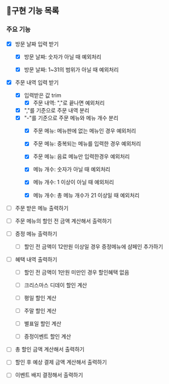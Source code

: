 ## 📝구현 기능 목록

### 주요 기능

- [x] 방문 날짜 입력 받기
    - [x] 방문 날짜: 숫자가 아닐 때 예외처리
    - [x] 방문 날짜: 1~31의 범위가 아닐 때 예외처리


- [x] 주문 내역 입력 받기
    - [x] 입력받은 값 trim
        - [x] 주문 내역: ","로 끝나면 예외처리
    - [x] ","를 기준으로 주문 내역 분리
    - [x] "-"를 기준으로 주문 메뉴와 메뉴 개수 분리
        - [x] 주문 메뉴: 메뉴판에 없는 메뉴인 경우 예외처리
        - [x] 주문 메뉴: 중복되는 메뉴를 입력한 경우 예외처리
        - [x] 주문 메뉴: 음료 메뉴만 입력한경우 예외처리
        - [x] 메뉴 개수: 숫자가 아닐 때 예외처리
        - [x] 메뉴 개수: 1 이상이 아닐 때 예외처리
        - [x] 메뉴 개수: 총 메뉴 개수가 21 이상일 때 예외처리


- [ ] 주문 받은 메뉴 출력하기


- [ ] 주문 메뉴의 할인 전 금액 계산해서 출력하기


- [ ] 증정 메뉴 출력하기
    - [ ] 할인 전 금액이 12만원 이상일 경우 증정메뉴에 샴페인 추가하기


- [ ] 혜택 내역 출력하기
    - [ ] 할인 전 금액이 1만원 미만인 경우 할인혜택 없음
    - [ ] 크리스마스 디데이 할인 계산
    - [ ] 평일 할인 계산
    - [ ] 주말 할인 계산
    - [ ] 별표일 할인 계산
    - [ ] 증정이벤트 할인 계산


- [ ] 총 할인 금액 계산해서 출력하기


- [ ] 할인 후 예상 결제 금액 계산해서 출력하기


- [ ] 이벤트 배지 결정해서 출력하기